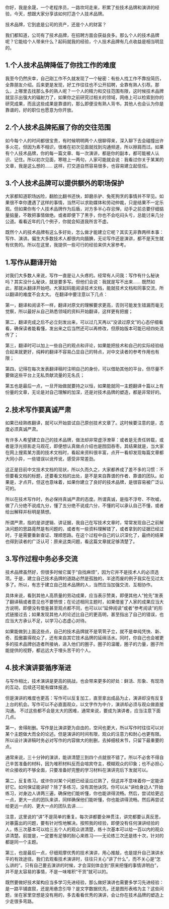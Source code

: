 你好，我是余晟，一个老程序员，一路坎坷走来，积累了些技术品牌和演讲的经验，今天，想跟大家分享该如何打造个人技术品牌。

技术品牌，它到底是公司的资产，还是个人的财富？

我们都知道，公司有了技术品牌，在招聘方面会获益良多。那么个人的技术品牌呢？它能给个人带来什么？起码就我的经验，个人技术品牌有几点收益是相当明显的。

## 1.个人技术品牌降低了你找工作的难度

我至今仍然庆幸，自己刚工作不久就发现了一个秘密：有些人找工作不靠投简历，全靠朋友介绍。后来更是发现，好工作往往也不公开招聘，全靠有熟人引荐。那么，上哪里去找那么多的熟人呢？一个人的精力和交往范围有限，这时候技术品牌就显示出强大的辐射力了，如果你之前研究过相关的领域，网络上可以检索到你的研究成果，而且这些成果是靠谱的，那么即便没有熟人背书，其他人也会认为你是靠谱的，好的职位也愿意为你开放。

## 2.个人技术品牌拓展了你的交往范围

如今每个人的时间都很宝贵，有时候明明两个人很聊得来，深入聊下去会碰撞出许多火花，但因为素不相识，很难在初次见面就找到沟通频道，所以擦肩而过。如果有个人技术品牌，你的每一篇文章、每一次演讲，都是你的副本，都可能被人认识、记住。所以初次见面，寒暄上一两句，人家可能就会说：我看过你关于某某的文章，我是这么想的…… 这样，打交道自然容易很多，也容易建立起信任。

## 3.个人技术品牌可以提供额外的职场保护

大家都知道职场凶险，翻脸比翻书还快，卸磨杀驴、兔死狗烹的事情并不罕见。如果很不幸你遭遇了这样的事情，当然可以求助媒体和劳动仲裁，只是结果不一定乐观。但如果你有个人技术品牌作为后盾，对方多半心存忌惮，动手之前总要仔细掂量掂量，不敢把事情做绝。或者即便下了黑手，你也不会吃闷头亏，总能讨来几分公道。看看近年的几个例子，你就会知道我所言不虚。

既然个人的技术品牌有这么多好处，怎么做才能建立它呢？其实无非靠两样本事：写作、演讲。偏生大多数技术人都很内向腼腆，无论写作还是演讲，都不是天生就有优势的。所以在这里，我提供一些可行的经验来供大家参考。

## 1.写作从翻译开始

对我们大多数人来说，写作一直是让人头疼的。经常有人问我：写作有什么秘诀吗？其实没什么秘诀，就是要多写。但他们会说：我就是写不出来…… 既然如此，那就从翻译开始吧。大家起码能阅读技术文档，能就技术文档和同事交流，所以翻译的难度不会太大。 在翻译中要注意以下几点：

第一，翻译和阅读不一样，翻译对原文的理解要求更高，否则可能发生错漏而毫无觉察，所以最好从自己熟悉领域的资料开始翻译，这样更有把握；

第二，翻译完成之后不必立刻发出来，可以过几天再以“没读过原文”的心态仔细看看，确保读者能看懂，发出来之后当然还可以再修改，但原始版本可能已经四处流传了；

第三，翻译时可以加上一些自己的观点和评论，如果能把技术和自己的实际经验结合起来就更好，纯粹的翻译不容易凸显自己的特点，对中文读者的参考作用也有限；

第四，记得在每次发表翻译稿时注明自己的身份，可以借助其他的平台，但尽量不要做这些平台上无私贡献流量的无名氏；

第五也是最后一点，一旦开始做就要持之以恒，如果能就同一主题翻译十篇以上有份量的文章，无论是对自己理解的加深，还是对技术品牌的塑造，都是非常好的。

## 2.技术写作要真诚严肃

如果已经熟练翻译，就可以开始尝试自己原创技术文章了。这时候要注意的是，态度必须真诚严肃。

有许多人希望建立自己的技术品牌，做法却非常虚浮潦草：或者是无责任转载，或者是浮光掠影走马观花，即便想认真做点介绍也是囫囵吞枣。其结果就是，当大家在网上搜索某方面的技术文档时，看起来资料很丰富，点开一看却发现每篇文章都大同小异，一些错误以讹传讹，感受非常差劲。

这正是目前中文技术文档的现状，所以久而久之，大家都养成了差不多的习惯：不但要看文档的标题，还要看文档的出处，是不是来自靠谱的作者、靠谱的团队。如果是，才点开。但这也意味着，如果你建立了良好的技术品牌，是很容易被广泛认可的。

所以在技术写作时，务必保持真诚严肃的态度。所谓真诚，是指不浮夸、不吹嘘，做了八分绝不说成九分，懂了五分绝不说成六分，不懂的可以承认自己不懂，或者给出解释并标明是猜想。

所谓严肃，指的是讲逻辑、讲证据，我自己在写技术文章时，常常发现自己之前解决问题的思路竟然是有问题的，或者有一些资料理解错了，或者拿到的证据已经过时，于是需要重新查证、理顺思路。在这个过程中自己的认识深化了，最终的结果也得到读者的广泛认可：原来这类问题，看这篇文章就足够清楚了。

## 3.写作过程中务必多交流

技术品牌虽然好，但很多时候它属于“自找麻烦”，因为它并不是技术人的必须选项。于是，建立自己技术品牌的道路必然是孤独的，半途而废的例子我实在见过太多了。所以，有志于建立自己技术品牌的人，当然应当加强交流、互相协作。

具体来说，看到其他人高质量的劳动成果，应当表示赞美，即便其他人“抢先”发表了翻译稿或者意见也不要愤恨；在论述相同主题时，如果借鉴了人家的成果应当大方说明，即便没有借鉴甚至观点都不同，也可以以“延伸阅读”或者“参考阅读”的形式链接过去；如果发现其他人的论述比自己的更高明，甚至指出了自己的错误，也应当大方承认不足，以学习心态虚心对待。

如果能做到上面这些点，自己的技术品牌就不是茕茕孑立，就不是单纯凭快、新、奇、孤傲赢得观众了，还有来自其它技术品牌的延绵活水。同时，你自己也会被更多的技术品牌创造者所接纳，进入他们的圈子。圈子的温暖，圈子的力量，圈子所能提供的视野，都远远大于埋头苦干的个人。

## 4.技术演讲要循序渐进

与写作相比，技术演讲是更高的挑战，也会带来更多的好处：鲜活、形象、有现场的互动，后续还可能有媒体报道。

但是演讲的难度也更高：写作可以反复加工，直至拿出成品为止，演讲却没有反复上台的机会。写作可以不必直面观众，以文字作为中介，演讲却必须与观众做直接沟通。 不过这些都不会是太大的困难，通常来说，要成为演讲者，应当注意下面几点。

第一，舍得削删。写作是比演讲更为自由的，空间也更大，所以写作时往往可以对某个主题做大而全的论述。但是演讲的时间有限，观众的注意力和耐心也更有限。所以设计演讲稿时务必对写作的内容做大的削删，去掉细枝末节，只留下最重要的点。

通常来说，三十分钟的演讲，能讲清楚三到四个点就很不错了。所以不必舍不得自己辛苦准备的材料，因为堆积材料反而会喧宾夺主，模糊观众的印象；也不必担心听众接收的不够全面，只要准备好完整的学习材料在演讲完后下发就可以。

第二，反复练习。或许你对某个问题已经滚瓜烂熟了，但这并不意味着你一定能讲好它。如何保证能讲好？除了多练习，没有其他诀窍。你可以从“讲给身边人”开始练习，对身边人讲两三遍，确保他们能听懂，你也能讲得流畅。然后，尝试给更远一点，更大一点的团队来讲，同样确保他们能听懂，你也能讲得流畅。然后再尝试给更远一点的、更大一点的团队去讲……

注意，这里说的“讲”不是简单的重复。每次讲都要全神贯注，讲完都要认真反思，对暴露出的问题，要有针对性地解决。按照我的经验，即便没有任何演讲经验的人，练三次基本可以给三五个人的观众讲清楚，练十次基本可以给一百以内的观众讲清楚。前提是，一定要有足够的耐心来练习——无论练三次还是练十次，针对的都是同一个主题。

第三，也是最后一点，仔细观摩优秀的技术演讲，用心推敲，也是提升自己演讲水平的有效途径。我们去观看技术演讲时，往往只关心“讲了什么”，而不关心是“怎么讲的”。只有自己要去演讲的时候，才会深刻体会到“原来把懂的事情讲明白”，并不是太容易的事情，不是一味堆积“干货”就可以的。

既然要做好技术架构应当多学习先进经验，那么做好演讲也需要多学习先进经验：是一路平铺直叙，还是用悬念引导？是文字数据优先，还是图形表格为主？这些问题，坐在家里空想是没有用的，多去看看优秀的演讲，会让你在技术品牌的塑造上少走很多弯路。


